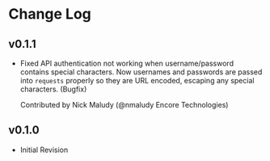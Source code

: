 # Change Log

## v0.1.1

* Fixed API authentication not working when username/password contains special characters.
  Now usernames and passwords are passed into `requests` properly so they are URL encoded, escaping
  any special characters. (Bugfix)
  
  Contributed by Nick Maludy (@nmaludy Encore Technologies)

## v0.1.0

* Initial Revision
